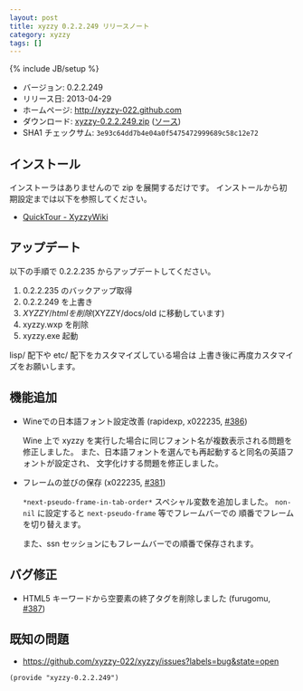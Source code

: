 ```yaml
---
layout: post
title: xyzzy 0.2.2.249 リリースノート
category: xyzzy
tags: []
---
```

{% include JB/setup %}

  * バージョン: 0.2.2.249
  * リリース日: 2013-04-29
  * ホームページ: <http://xyzzy-022.github.com>
  * ダウンロード: [xyzzy-0.2.2.249.zip](http://xyzzy-022.github.com/downloads/xyzzy-0.2.2.249.zip)
    ([ソース](http://xyzzy-022.github.com/downloads/xyzzy-src-0.2.2.249.zip))
  * SHA1 チェックサム: `3e93c64dd7b4e04a0f5475472999689c58c12e72`


インストール
------------

インストーラはありませんので zip を展開するだけです。
インストールから初期設定までは以下を参照してください。

  * [QuickTour - XyzzyWiki]


アップデート
------------

以下の手順で 0.2.2.235 からアップデートしてください。

  1. 0.2.2.235 のバックアップ取得
  2. 0.2.2.249 を上書き
  3. $XYZZY/html を削除 ($XYZZY/docs/old に移動しています)
  4. xyzzy.wxp を削除
  5. xyzzy.exe 起動

lisp/ 配下や etc/ 配下をカスタマイズしている場合は
上書き後に再度カスタマイズをお願いします。


機能追加
--------

  * Wineでの日本語フォント設定改善 (rapidexp, x022235, [#386])

    Wine 上で xyzzy を実行した場合に同じフォント名が複数表示される問題を修正しました。
    また、日本語フォントを選んでも再起動すると同名の英語フォントが設定され、
    文字化けする問題を修正しました。

  * フレームの並びの保存 (x022235, [#381])

    `*next-pseudo-frame-in-tab-order*` スペシャル変数を追加しました。
    `non-nil` に設定すると `next-pseudo-frame` 等でフレームバーでの
    順番でフレームを切り替えます。

    また、ssn セッションにもフレームバーでの順番で保存されます。


バグ修正
--------

  * HTML5 キーワードから空要素の終了タグを削除しました (furugomu, [#387])


既知の問題
----------

  * <https://github.com/xyzzy-022/xyzzy/issues?labels=bug&state=open>


`(provide "xyzzy-0.2.2.249")`

  [QuickTour - XyzzyWiki]: http://xyzzy.s53.xrea.com/wiki/index.php?QuickTour
  [#381]: https://github.com/xyzzy-022/xyzzy/issues/381
  [#386]: https://github.com/xyzzy-022/xyzzy/issues/386
  [#387]: https://github.com/xyzzy-022/xyzzy/issues/387
